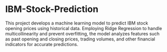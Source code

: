 # IBM-Stock-Prediction
This project develops a machine learning model to predict IBM stock opening prices using historical data. Employing Ridge Regression to handle multicollinearity and prevent overfitting, the model analyzes features such as past opening and closing prices, trading volumes, and other financial indicators for accurate predictions.
